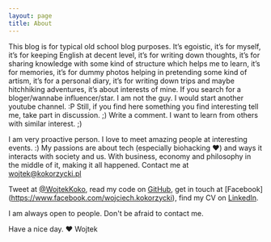 ```yaml
---
layout: page
title: About
---
```


This blog is for typical old school blog purposes. It’s egoistic, it’s for myself, it’s for keeping English at decent level, it’s for writing down thoughts, it’s for sharing knowledge with some kind of structure which helps me to learn, it’s for memories, it’s for dummy photos helping in pretending some kind of artism, it’s for a personal diary, it’s for writing down trips and maybe hitchhiking adventures, it’s about interests of mine. If you search for a bloger/wannabe influencer/star. I am not the guy. I would start another youtube channel. :P Still, if you find here something you find interesting tell me, take part in discussion. ;) Write a comment. I want to learn from others with similar interest. ;)

I am very proactive person. I love to meet amazing people at interesting events. :) My passions are about tech (especially biohacking ♥) and ways it interacts with society and us. With business, economy and philosophy in the middle of it, making it all happened. Contact me at <a href="mailto:wojtek@kokorzycki.pl">wojtek@kokorzycki.pl</a>

Tweet at [@WojtekKoko](https://twitter.com/WojtekKoko), read my code on [GitHub](https://github.com/ksiadz), get in touch at [Facebook] (https://www.facebook.com/wojciech.kokorzycki), find my CV on [LinkedIn](https://www.linkedin.com/in/kokorzycki).

I am always open to people. Don't be afraid to contact me.

Have a nice day. ♥
Wojtek
